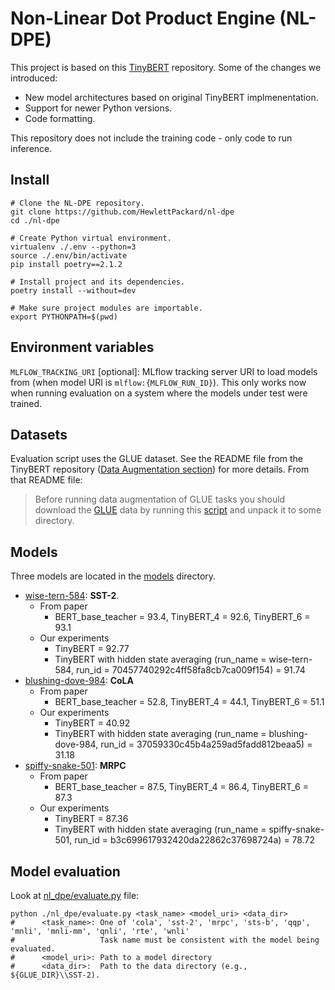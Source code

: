 # Non-Linear Dot Product Engine (NL-DPE)
This project is based on this [TinyBERT](https://github.com/huawei-noah/Pretrained-Language-Model/blob/master/TinyBERT) repository.
Some of the changes we introduced:
- New model architectures based on original TinyBERT implmenentation.
- Support for newer Python versions.
- Code formatting.

This repository does not include the training code - only code to run inference.


## Install
```shell
# Clone the NL-DPE repository.
git clone https://github.com/HewlettPackard/nl-dpe
cd ./nl-dpe

# Create Python virtual environment.
virtualenv ./.env --python=3
source ./.env/bin/activate
pip install poetry==2.1.2

# Install project and its dependencies.
poetry install --without=dev

# Make sure project modules are importable.
export PYTHONPATH=$(pwd)
```


## Environment variables
`MLFLOW_TRACKING_URI` \[optional\]: MLflow tracking server URI to load models from (when model URI is `mlflow:{MLFLOW_RUN_ID}`). 
This only works now when running evaluation on a system where the models under test were trained.


## Datasets
Evaluation script uses the GLUE dataset. See the README file from the TinyBERT repository ([Data Augmentation section](https://github.com/huawei-noah/Pretrained-Language-Model/tree/master/TinyBERT#data-augmentation)) for more details. From that README file:

> Before running data augmentation of GLUE tasks you should download the [GLUE](https://gluebenchmark.com/tasks) data by running this [script](https://gist.github.com/W4ngatang/60c2bdb54d156a41194446737ce03e2e) and unpack it to some directory.


## Models
Three models are located in the [models](./models/) directory.

- [wise-tern-584](./models/wise-tern-584/): **SST-2**. 
  - From paper
    - BERT_base_teacher = 93.4, TinyBERT_4 = 92.6, TinyBERT_6 = 93.1
  - Our experiments
    - TinyBERT = 92.77
    - TinyBERT with hidden state averaging (run_name = wise-tern-584, run_id = 70457740292c4ff58fa8cb7ca009f154) = 91.74
- [blushing-dove-984](./models/blushing-dove-984/): **CoLA**
  - From paper
    - BERT_base_teacher = 52.8, TinyBERT_4 = 44.1, TinyBERT_6 = 51.1
  - Our experiments
    - TinyBERT = 40.92
    - TinyBERT with hidden state averaging (run_name = blushing-dove-984, run_id = 37059330c45b4a259ad5fadd812beaa5) = 31.18
- [spiffy-snake-501](./models/spiffy-snake-501/): **MRPC**
  - From paper
    - BERT_base_teacher = 87.5, TinyBERT_4 = 86.4, TinyBERT_6 = 87.3
  - Our experiments
    - TinyBERT = 87.36
    - TinyBERT with hidden state averaging (run_name = spiffy-snake-501, run_id = b3c699617932420da22862c37698724a) = 78.72


## Model evaluation
Look at [nl_dpe/evaluate.py](./nl_dpe/evaluate.py) file:
```shell
python ./nl_dpe/evaluate.py <task_name> <model_uri> <data_dir>
#      <task_name>: One of 'cola', 'sst-2', 'mrpc', 'sts-b', 'qqp', 'mnli', 'mnli-mm', 'qnli', 'rte', 'wnli'
#                   Task name must be consistent with the model being evaluated.
#      <model_uri>: Path to a model directory
#      <data_dir>:  Path to the data directory (e.g., ${GLUE_DIR}\\SST-2).
```
